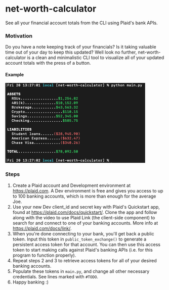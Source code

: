 # net-worth-calculator
See all your financial account totals from the CLI using Plaid's bank APIs.

### Motivation
Do you have a note keeping track of your financials? Is it taking valuable time out of your day to keep this updated?
Well look no further, net-worth-calculator is a clean and minimalistic CLI tool to visualize all of your updated
account totals with the press of a button.

#### Example
![alt-text](https://github.com/coleschon/net-worth-calculator/blob/main/example-screenshot.png?raw=true)

### Steps
1. Create a Plaid account and Development environment at https://plaid.com. A Dev environment is free and
gives you access to up to 100 banking accounts, which is more than enough for the average Joe.
2. Use your new Dev client_id and secret key with Plaid's Quickstart app, found at https://plaid.com/docs/quickstart/.
Clone the app and follow along with the video to use Plaid Link (the client-side component) to search for and connect
to one of your banking accounts. More info at https://plaid.com/docs/link/.
3. When you're done connecting to your bank, you'll get back a public token. Input this token in
   `public_token_exchange()` to generate a persistent access token for that account. You can then use this access
   token to start making calls against Plaid's banking APIs (i.e. for this program to function properly).
4. Repeat steps 2 and 3 to retrieve access tokens for all of your desired banking accounts.
5. Populate these tokens in `main.py`, and change all other necessary credentials. See lines marked with `#TODO`.
6. Happy banking :)
